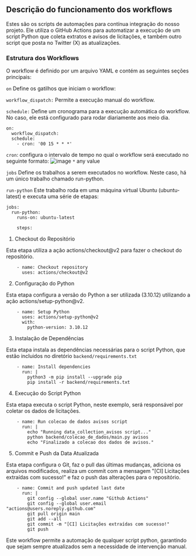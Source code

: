 ## Descrição do funcionamento dos workflows
Estes são os scripts de automações para contínua integração do nosso projeto. Ele utiliza o GitHub Actions para automatizar a execução de um script Python que coleta extratos e avisos de licitações, e também outro script que posta no Twitter (X) as atualizações.

### Estrutura dos Workflows
O workflow é definido por um arquivo YAML e contém as seguintes seções principais:

``on``
Define os gatilhos que iniciam o workflow:

``workflow_dispatch:`` Permite a execução manual do workflow.

``schedule:`` Define um cronograma para a execução automática do workflow. No caso, ele está configurado para rodar diariamente aos meio dia.
```
on:
  workflow_dispatch:
  schedule:
    - cron: '00 15 * * *'  
```
``cron``: configura o intervalo de tempo no qual o workflow será executado no seguinte formato:
![image](https://github.com/unb-mds/LicitaBSB-24.1/assets/120137721/b8ce6db2-6bb8-4c0b-a3c8-1a4a82ce9d5a)
``*`` any value

``jobs``
Define os trabalhos a serem executados no workflow. Neste caso, há um único trabalho chamado run-python.

``run-python``
Este trabalho roda em uma máquina virtual Ubuntu (ubuntu-latest) e executa uma série de etapas:

```
jobs:
  run-python:
    runs-on: ubuntu-latest

    steps:
```
1. Checkout do Repositório

Esta etapa utiliza a ação actions/checkout@v2 para fazer o checkout do repositório.

```
    - name: Checkout repository
      uses: actions/checkout@v2
```
2. Configuração do Python
   
Esta etapa configura a versão do Python a ser utilizada (3.10.12) utilizando a ação actions/setup-python@v2.
```
    - name: Setup Python
      uses: actions/setup-python@v2
      with:
        python-version: 3.10.12
```
3. Instalação de Dependências
   
Esta etapa instala as dependências necessárias para o script Python, que estão incluidos no diretório ```backend/requirements.txt```

```
    - name: Install dependencies
      run: |
        python3 -m pip install --upgrade pip
        pip install -r backend/requirements.txt
```
4. Execução do Script Python
   
Esta etapa executa o script Python, neste exemplo, será responsável por coletar os dados de licitações.

```
    - name: Run colecao de dados avisos script
      run: |
        echo "Running data_collection_avisos script..."
        python backend/colecao_de_dados/main.py avisos
        echo "Finalizado a colecao dos dados de avisos."
```
5. Commit e Push da Data Atualizada
   
Esta etapa configura o Git, faz o pull das últimas mudanças, adiciona os arquivos modificados, realiza um commit com a mensagem "[CI] Licitações extraídas com sucesso!" e faz o push das alterações para o repositório.

```
    - name: Commit and push updated last date
      run: |
        git config --global user.name "Github Actions"
        git config --global user.email "actions@users.noreply.github.com"
        git pull origin main
        git add --all
        git commit -m "[CI] Licitações extraídas com sucesso!"
        git push
```
Este workflow permite a automação de qualquer script python, garantindo que sejam sempre atualizados sem a necessidade de intervenção manual.
